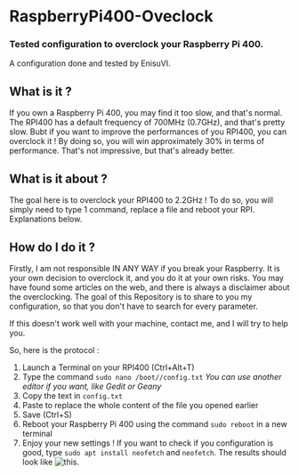 # RaspberryPi400-Oveclock
### Tested configuration to overclock your Raspberry Pi 400.

A configuration done and tested by EnisuVI. 

## What is it ?

If you own a Raspberry Pi 400, you may find it too slow, and that's normal. The RPI400 has a default frequency of 700MHz (0.7GHz), and that's pretty slow. Bubt if you want to improve the performances of you RPI400, you can overclock it !
By doing so, you will win approximately 30% in terms of performance. That's not impressive, but that's already better.

## What is it about ?

The goal here is to overclock your RPI400 to 2.2GHz ! To do so, you will simply need to type 1 command, replace a file and reboot your RPI. Explanations below.

## How do I do it ?

Firstly, I am not responsible IN ANY WAY if you break your Raspberry. It is your own decision to overclock it, and you do it at your own risks. You may have found some articles on the web, and there is always a disclaimer about the overclocking.
The goal of this Repository is to share to you my configuration, so that you don't have to search for every parameter.

If this doesn't work well with your machine, contact me, and I will try to help you.

So, here is the protocol :

1. Launch a Terminal on your RPI400 (Ctrl+Alt+T)
2. Type the command `sudo nano /boot//config.txt` *You can use another editor if you want, like Gedit or Geany*
3. Copy the text in `config.txt`
4. Paste to replace the whole content of the file you opened earlier
5. Save (Ctrl+S)
6. Reboot your Raspberry Pi 400 using the command `sudo reboot` in a new terminal
7. Enjoy your new settings ! If you want to check if you configuration is good, type `sudo apt install neofetch` and `neofetch`. The results should look like ![this](https://imgur.com/a/W7JCJR0).
